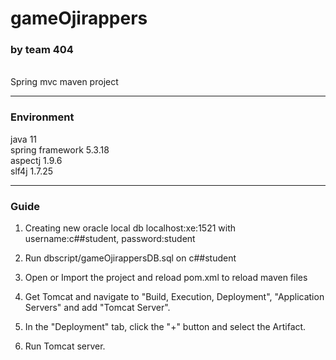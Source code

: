 # gameOjirappers
<h3>by team 404</h3> <br>
Spring mvc maven project
<hr>
<h3>Environment</h3>
java 11 <br>
spring framework 5.3.18 <br>
aspectj 1.9.6 <br>
slf4j 1.7.25 <br>
<hr>

<h3>Guide</h3>

1. Creating new oracle local db localhost:xe:1521 with username:c##student, password:student

2. Run dbscript/gameOjirappersDB.sql on c##student

3. Open or Import the project and reload pom.xml to reload maven files

4. Get Tomcat and navigate to "Build, Execution, Deployment", "Application Servers" and add "Tomcat Server".

5. In the "Deployment" tab, click the "+" button and select the Artifact.

6. Run Tomcat server.
